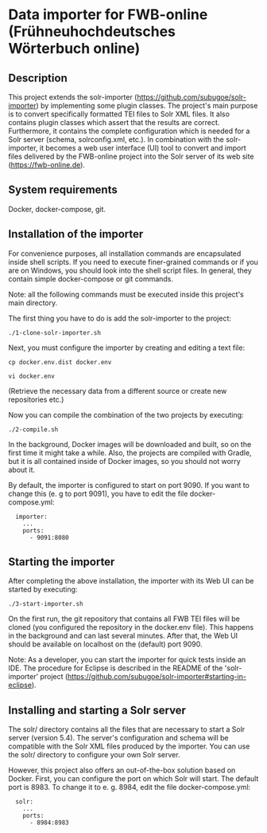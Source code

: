 # Data importer for FWB-online (Frühneuhochdeutsches Wörterbuch online)

## Description

This project extends the solr-importer (https://github.com/subugoe/solr-importer) by implementing some plugin classes. The project's main purpose is to convert specifically formatted TEI files to Solr XML files. It also contains plugin classes which assert that the results are correct. Furthermore, it contains the complete configuration which is needed for a Solr server (schema, solrconfig.xml, etc.). In combination with the solr-importer, it becomes a web user interface (UI) tool to convert and import files delivered by the FWB-online project into the Solr server of its web site (https://fwb-online.de).

## System requirements

Docker, docker-compose, git.

## Installation of the importer

For convenience purposes, all installation commands are encapsulated inside shell scripts. If you need to execute finer-grained commands or if you are on Windows, you should look into the shell script files. In general, they contain simple docker-compose or git commands.

Note: all the following commands must be executed inside this project's main directory.

The first thing you have to do is add the solr-importer to the project:

```./1-clone-solr-importer.sh```

Next, you must configure the importer by creating and editing a text file:

```cp docker.env.dist docker.env```

```vi docker.env```

(Retrieve the necessary data from a different source or create new repositories etc.)

Now you can compile the combination of the two projects by executing:

```./2-compile.sh```

In the background, Docker images will be downloaded and built, so on the first time it might take a while. Also, the projects are compiled with Gradle, but it is all contained inside of Docker images, so you should not worry about it.

By default, the importer is configured to start on port 9090. If you want to change this (e. g to port 9091), you have to edit the file docker-compose.yml:

```
  importer:
    ...  
    ports:
      - 9091:8080      
```

## Starting the importer

After completing the above installation, the importer with its Web UI can be started by executing:

```./3-start-importer.sh```

On the first run, the git repository that contains all FWB TEI files will be cloned (you configured the repository in the docker.env file). This happens in the background and can last several minutes. After that, the Web UI should be available on localhost on the (default) port 9090.

Note: As a developer, you can start the importer for quick tests inside an IDE. The procedure for Eclipse is described in the README of the 'solr-importer' project (https://github.com/subugoe/solr-importer#starting-in-eclipse).

## Installing and starting a Solr server

The solr/ directory contains all the files that are necessary to start a Solr server (version 5.4). The server's configuration and schema will be compatible with the Solr XML files produced by the importer. You can use the solr/ directory to configure your own Solr server.

However, this project also offers an out-of-the-box solution based on Docker. First, you can configure the port on which Solr will start. The default port is 8983. To change it to e. g. 8984, edit the file docker-compose.yml:

```
  solr:
    ...  
    ports:
      - 8984:8983      
```




